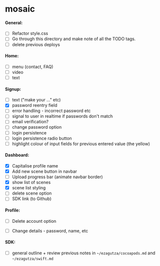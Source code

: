 # mosaic

#### General:

- [ ] Refactor style.css
- [ ] Go through this directory and make note of all the TODO tags.
- [ ] delete previous deploys

#### Home:

- [ ] menu (contact, FAQ)
- [ ] video
- [ ] text

#### Signup:

- [ ] text ("make your ..." etc)
- [x] password reentry field
- [ ] error handling - incorrect password etc
- [ ] signal to user in realtime if passwords don't match
- [ ] email verification?
- [ ] change password option
- [ ] login persistence
- [ ] login persistence radio button
- [ ] highlight colour of input fields for previous entered value (the yellow)

#### Dashboard:

- [x] Capitalise profile name
- [x] Add new scene button in navbar
- [ ] Upload progress bar (animate navbar border)
- [x] show list of scenes
- [x] scene list styling
- [ ] delete scene option
- [ ] SDK link (to Github)

#### Profile:

- [ ] Delete account option
- [ ] Change details - password, name, etc


#### SDK:

- [ ] general outline + review previous notes in `~/ezagutza/cocoapods.md` and `~/ezagutza/swift.md`
